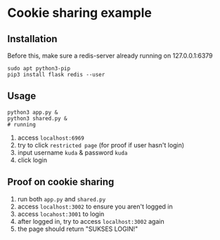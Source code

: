 # Cookie sharing example

## Installation

Before this, make sure a redis-server already running on 127.0.0.1:6379

```
sudo apt python3-pip
pip3 install flask redis --user
```

## Usage

```
python3 app.py &
python3 shared.py &
# running
```

1. access `localhost:6969`
2. try to click `restricted page` (for proof if user hasn't login)
3. input username `kuda` & password `kuda`
4. click login

## Proof on cookie sharing

1. run both `app.py` and `shared.py`
2. access `localhost:3002` to ensure you aren't logged in
3. access `locahost:3001` to login
4. after logged in, try to access `localhost:3002` again
5. the page should return "SUKSES LOGIN!"